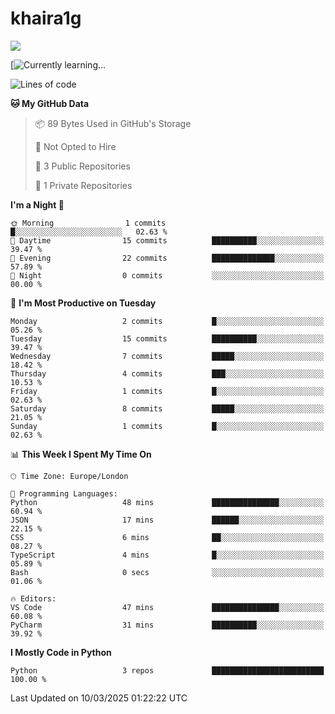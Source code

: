 # khaira1g

![](https://komarev.com/ghpvc/?username=khaira1g)

[![Currently learning...](https://github-readme-tech-stack.vercel.app/api/cards?title=Currently+learning...&lineCount=1&line1=python%2Cpython%2Cfff100%3Bhtml5%2Chtml5%2Cff5800%3Bcss%2Ccss%2C00e0ff%3Bjavascript%2Cjavascript%2Cfff100%3B)

<!--START_SECTION:waka-->
![Lines of code](https://img.shields.io/badge/From%20Hello%20World%20I%27ve%20Written-2.5%20thousand%20lines%20of%20code-blue)

**🐱 My GitHub Data** 

> 📦 89 Bytes Used in GitHub's Storage 
 > 
> 🚫 Not Opted to Hire
 > 
> 📜 3 Public Repositories 
 > 
> 🔑 1 Private Repositories 
 > 
**I'm a Night 🦉** 

```text
🌞 Morning                1 commits           █░░░░░░░░░░░░░░░░░░░░░░░░   02.63 % 
🌆 Daytime                15 commits          ██████████░░░░░░░░░░░░░░░   39.47 % 
🌃 Evening                22 commits          ██████████████░░░░░░░░░░░   57.89 % 
🌙 Night                  0 commits           ░░░░░░░░░░░░░░░░░░░░░░░░░   00.00 % 
```
📅 **I'm Most Productive on Tuesday** 

```text
Monday                   2 commits           █░░░░░░░░░░░░░░░░░░░░░░░░   05.26 % 
Tuesday                  15 commits          ██████████░░░░░░░░░░░░░░░   39.47 % 
Wednesday                7 commits           █████░░░░░░░░░░░░░░░░░░░░   18.42 % 
Thursday                 4 commits           ███░░░░░░░░░░░░░░░░░░░░░░   10.53 % 
Friday                   1 commits           █░░░░░░░░░░░░░░░░░░░░░░░░   02.63 % 
Saturday                 8 commits           █████░░░░░░░░░░░░░░░░░░░░   21.05 % 
Sunday                   1 commits           █░░░░░░░░░░░░░░░░░░░░░░░░   02.63 % 
```


📊 **This Week I Spent My Time On** 

```text
🕑︎ Time Zone: Europe/London

💬 Programming Languages: 
Python                   48 mins             ███████████████░░░░░░░░░░   60.94 % 
JSON                     17 mins             ██████░░░░░░░░░░░░░░░░░░░   22.15 % 
CSS                      6 mins              ██░░░░░░░░░░░░░░░░░░░░░░░   08.27 % 
TypeScript               4 mins              █░░░░░░░░░░░░░░░░░░░░░░░░   05.89 % 
Bash                     0 secs              ░░░░░░░░░░░░░░░░░░░░░░░░░   01.06 % 

🔥 Editors: 
VS Code                  47 mins             ███████████████░░░░░░░░░░   60.08 % 
PyCharm                  31 mins             ██████████░░░░░░░░░░░░░░░   39.92 % 
```

**I Mostly Code in Python** 

```text
Python                   3 repos             █████████████████████████   100.00 % 
```




 Last Updated on 10/03/2025 01:22:22 UTC
<!--END_SECTION:waka-->
